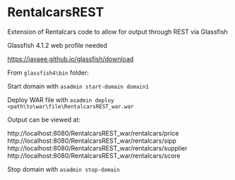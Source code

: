 # RentalcarsREST
Extension of Rentalcars code to allow for output through REST via Glassfish

Glassfish 4.1.2 web profile needed

https://javaee.github.io/glassfish/download

From `glassfish4\bin` folder:

Start domain with `asadmin start-domain domain1`

Deploy WAR file with `asadmin deploy <path\to\war\file\RentalcarsREST_war.war`

Output can be viewed at:

http://localhost:8080/RentalcarsREST_war/rentalcars/price
http://localhost:8080/RentalcarsREST_war/rentalcars/sipp
http://localhost:8080/RentalcarsREST_war/rentalcars/supplier
http://localhost:8080/RentalcarsREST_war/rentalcars/score

Stop domain with `asadmin stop-domain`
